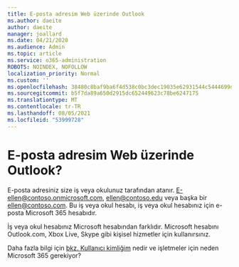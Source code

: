 ```yaml
---
title: E-posta adresim Web üzerinde Outlook
ms.author: daeite
author: daeite
manager: joallard
ms.date: 04/21/2020
ms.audience: Admin
ms.topic: article
ms.service: o365-administration
ROBOTS: NOINDEX, NOFOLLOW
localization_priority: Normal
ms.custom: ''
ms.openlocfilehash: 38480c8baf9ba6f4d538c0bc3dec19035e62931544c5444699dab908f64d7f0f
ms.sourcegitcommit: b5f7da89a650d2915dc652449623c78be6247175
ms.translationtype: MT
ms.contentlocale: tr-TR
ms.lasthandoff: 08/05/2021
ms.locfileid: "53999728"
---
```

# <a name="what-is-my-email-address-in-outlook-on-the-web"></a>E-posta adresim Web üzerinde Outlook?

E-posta adresiniz size iş veya okulunuz tarafından atanır. E-ellen@contoso.onmicrosoft.com, ellen@contoso.edu veya başka bir ellen@contoso.com. Bu iş veya okul hesabı, iş veya okul hesabınız için e-posta Microsoft 365 hesabıdır.

İş veya okul hesabınız Microsoft hesabından farklıdır. Microsoft hesabını Outlook.com, Xbox Live, Skype gibi kişisel hizmetler için kullanırsınız.

Daha fazla bilgi için [bkz. Kullanıcı kimliğim](https://support.office.com/article/37da662b-5da6-4b56-a091-2731b2ecc8b4) nedir ve işletmeler için neden Microsoft 365 gerekiyor?